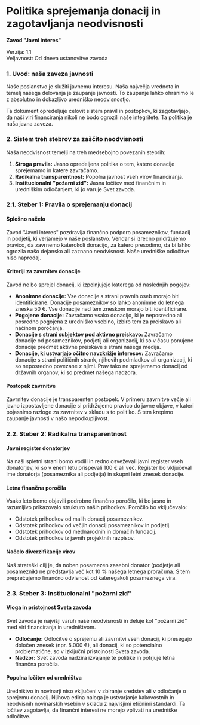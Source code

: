 # **Politika sprejemanja donacij in zagotavljanja neodvisnosti**

**Zavod "Javni interes"**

Verzija: 1.1  
Veljavnost: Od dneva ustanovitve zavoda

### **1\. Uvod: naša zaveza javnosti**

Naše poslanstvo je služiti javnemu interesu. Naša največja vrednota in temelj našega delovanja je zaupanje javnosti. To zaupanje lahko ohranimo le z absolutno in dokazljivo uredniško neodvisnostjo.

Ta dokument opredeljuje celovit sistem pravil in postopkov, ki zagotavljajo, da naši viri financiranja nikoli ne bodo ogrozili naše integritete. Ta politika je naša javna zaveza.

### **2\. Sistem treh stebrov za zaščito neodvisnosti**

Naša neodvisnost temelji na treh medsebojno povezanih stebrih:

1. **Stroga pravila:** Jasno opredeljena politika o tem, katere donacije sprejemamo in katere zavračamo.  
2. **Radikalna transparentnost:** Popolna javnost vseh virov financiranja.  
3. **Institucionalni "požarni zid":** Jasna ločitev med finančnim in uredniškim odločanjem, ki jo varuje Svet zavoda.

### **2.1. Steber 1: Pravila o sprejemanju donacij**

#### **Splošno načelo**

Zavod "Javni interes" pozdravlja finančno podporo posameznikov, fundacij in podjetij, ki verjamejo v naše poslanstvo. Vendar si izrecno pridržujemo pravico, da zavrnemo katerokoli donacijo, za katero presodimo, da bi lahko ogrozila našo dejansko ali zaznano neodvisnost. Naše uredniške odločitve niso naprodaj.

#### **Kriteriji za zavrnitev donacije**

Zavod ne bo sprejel donacij, ki izpolnjujejo katerega od naslednjih pogojev:

* **Anonimne donacije:** Vse donacije s strani pravnih oseb morajo biti identificirane. Donacije posameznikov so lahko anonimne do letnega zneska 50 €. Vse donacije nad tem zneskom morajo biti identificirane.  
* **Pogojene donacije:** Zavračamo vsako donacijo, ki je neposredno ali posredno pogojena z uredniško vsebino, izbiro tem za preiskavo ali načinom poročanja.  
* **Donacije s strani subjektov pod aktivno preiskavo:** Zavračamo donacije od posameznikov, podjetij ali organizacij, ki so v času ponujene donacije predmet aktivne preiskave s strani našega medija.  
* **Donacije, ki ustvarjajo očitno navzkrižje interesov:** Zavračamo donacije s strani političnih strank, njihovih podmladkov ali organizacij, ki so neposredno povezane z njimi. Prav tako ne sprejemamo donacij od državnih organov, ki so predmet našega nadzora.

#### **Postopek zavrnitve**

Zavrnitev donacije je transparenten postopek. V primeru zavrnitve večje ali javno izpostavljene donacije si pridržujemo pravico do javne objave, v kateri pojasnimo razloge za zavrnitev v skladu s to politiko. S tem krepimo zaupanje javnosti v našo nepodkupljivost.

### **2.2. Steber 2: Radikalna transparentnost**

#### **Javni register donatorjev**

Na naši spletni strani bomo vodili in redno osveževali javni register vseh donatorjev, ki so v enem letu prispevali 100 € ali več. Register bo vključeval ime donatorja (posameznika ali podjetja) in skupni letni znesek donacije.

#### **Letna finančna poročila**

Vsako leto bomo objavili podrobno finančno poročilo, ki bo jasno in razumljivo prikazovalo strukturo naših prihodkov. Poročilo bo vključevalo:

* Odstotek prihodkov od malih donacij posameznikov.  
* Odstotek prihodkov od večjih donacij posameznikov in podjetij.  
* Odstotek prihodkov od mednarodnih in domačih fundacij.  
* Odstotek prihodkov iz javnih projektnih razpisov.

#### **Načelo diverzifikacije virov**

Naš strateški cilj je, da noben posamezen zasebni donator (podjetje ali posameznik) ne predstavlja več kot 10 % našega letnega proračuna. S tem preprečujemo finančno odvisnost od kateregakoli posameznega vira.

### **2.3. Steber 3: Institucionalni "požarni zid"**

#### **Vloga in pristojnost Sveta zavoda**

Svet zavoda je najvišji varuh naše neodvisnosti in deluje kot "požarni zid" med viri financiranja in uredništvom.

* **Odločanje:** Odločitve o sprejemu ali zavrnitvi vseh donacij, ki presegajo določen znesek (npr. 5.000 €), ali donacij, ki so potencialno problematične, so v izključni pristojnosti Sveta zavoda.  
* **Nadzor:** Svet zavoda nadzira izvajanje te politike in potrjuje letna finančna poročila.

#### **Popolna ločitev od uredništva**

Uredništvo in novinarji niso vključeni v zbiranje sredstev ali v odločanje o sprejemu donacij. Njihova edina naloga je ustvarjanje kakovostnih in neodvisnih novinarskih vsebin v skladu z najvišjimi etičnimi standardi. Ta ločitev zagotavlja, da finančni interesi ne morejo vplivati na uredniške odločitve.